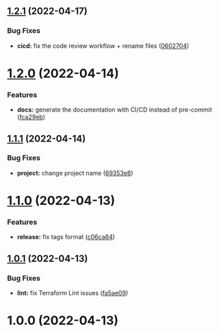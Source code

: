 ## [1.2.1](https://github.com/timoa/terraform-module-aws-example/compare/v1.2.0...v1.2.1) (2022-04-17)


### Bug Fixes

* **cicd:** fix the code review workflow + rename files ([0602704](https://github.com/timoa/terraform-module-aws-example/commit/06027048de375c847c0a38f63cd54577cb2184f4))

# [1.2.0](https://github.com/timoa/terraform-module-aws-example/compare/v1.1.1...v1.2.0) (2022-04-14)


### Features

* **docs:** generate the documentation with CI/CD instead of pre-commit ([fca29eb](https://github.com/timoa/terraform-module-aws-example/commit/fca29ebf37f7258bda50492ebee595d6b462448a))

## [1.1.1](https://github.com/timoa/terraform-module-aws-example/compare/v1.1.0...v1.1.1) (2022-04-14)


### Bug Fixes

* **project:** change project name ([69353e8](https://github.com/timoa/terraform-module-aws-example/commit/69353e822004fa167d2fc223f8afd1edaac201eb))

# [1.1.0](https://github.com/timoa/terraform-module-aws-example/compare/v1.0.1...v1.1.0) (2022-04-13)


### Features

* **release:** fix tags format ([c06ca84](https://github.com/timoa/terraform-module-aws-example/commit/c06ca84c479d59ee8e404651752f1127119ce775))

## [1.0.1](https://github.com/timoa/terraform-module-aws-example/compare/v1.0.0...v1.0.1) (2022-04-13)


### Bug Fixes

* **lint:** fix Terraform Lint issues ([fa5ae09](https://github.com/timoa/terraform-module-aws-example/commit/fa5ae09ecb5fd759e2f3d42a47a1e8c1271f3e82))

# 1.0.0 (2022-04-13)
